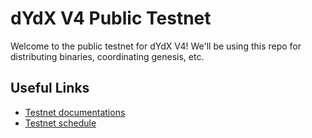 # dYdX V4 Public Testnet
Welcome to the public testnet for dYdX V4! We'll be using this repo for distributing binaries, coordinating genesis, etc.

## Useful Links
- [Testnet documentations](https://v4-teacher.vercel.app/)
- [Testnet schedule](https://v4-teacher.vercel.app/general_overview/schedule)

